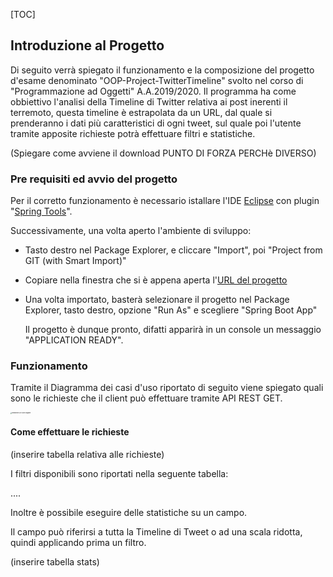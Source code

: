 [TOC]

## Introduzione al Progetto

Di seguito verrà spiegato il funzionamento e la composizione del progetto d'esame denominato "OOP-Project-TwitterTimeline" svolto nel corso di "Programmazione ad Oggetti" A.A.2019/2020.
Il programma ha come obbiettivo l'analisi della Timeline di Twitter relativa ai post inerenti il terremoto, questa timeline è estrapolata da un URL, dal quale si prenderanno i dati più caratteristici di ogni tweet, sul quale poi l'utente tramite apposite richieste potrà effettuare filtri e statistiche.

(Spiegare come avviene il download PUNTO DI FORZA PERCHè DIVERSO)

### **Pre requisiti ed avvio del progetto**

Per il corretto funzionamento è necessario istallare l'IDE [Eclipse](https://www.eclipse.org/downloads/) con plugin "<u>Spring Tools</u>".

Successivamente, una volta aperto l'ambiente di sviluppo:

- Tasto destro nel Package Explorer, e cliccare "Import", poi "Project from GIT (with Smart Import)"

- Copiare nella finestra che si è appena aperta l'[URL del progetto](https://github.com/FedericaRipani/Progetto-Programmazione-ad-Oggetti)

- Una volta importato, basterà selezionare il progetto nel Package Explorer, tasto destro, opzione "Run As" e scegliere "Spring Boot App"

  Il progetto è dunque pronto, difatti apparirà in un console un messaggio "APPLICATION READY".

### **Funzionamento**

Tramite il Diagramma dei casi d'uso riportato di seguito viene spiegato quali sono le richieste  che il client può effettuare tramite API REST GET.

<img src="C:\Users\camil\Desktop\NewModel Use Case Diagram.jpg" alt="NewModel Use Case Diagram" style="zoom: 15%;" />

#### Come effettuare le richieste

(inserire tabella relativa alle richieste)



I filtri disponibili sono riportati nella seguente tabella:

....

Inoltre è possibile eseguire delle statistiche su un campo.

Il campo può riferirsi a tutta la Timeline di Tweet o ad una scala ridotta, quindi applicando prima un filtro.

(inserire tabella stats)













### 

